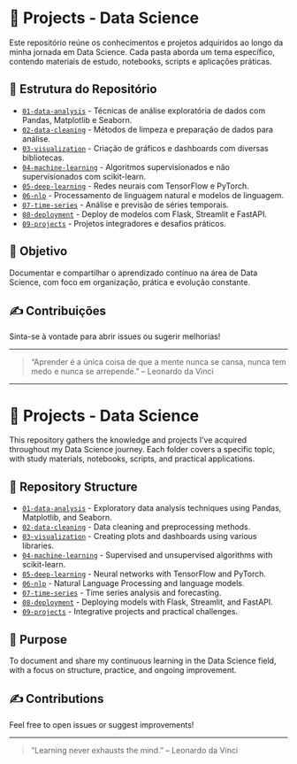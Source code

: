 # 🧠 Projects - Data Science

Este repositório reúne os conhecimentos e projetos adquiridos ao longo da minha jornada em Data Science. Cada pasta aborda um tema específico, contendo materiais de estudo, notebooks, scripts e aplicações práticas.

## 📁 Estrutura do Repositório

- [`01-data-analysis`](./01-data-analysis/) - Técnicas de análise exploratória de dados com Pandas, Matplotlib e Seaborn.
- [`02-data-cleaning`](./02-data-cleaning/) - Métodos de limpeza e preparação de dados para análise.
- [`03-visualization`](./03-visualization/) - Criação de gráficos e dashboards com diversas bibliotecas.
- [`04-machine-learning`](./04-machine-learning/) - Algoritmos supervisionados e não supervisionados com scikit-learn.
- [`05-deep-learning`](./05-deep-learning/) - Redes neurais com TensorFlow e PyTorch.
- [`06-nlp`](./06-nlp/) - Processamento de linguagem natural e modelos de linguagem.
- [`07-time-series`](./07-time-series/) - Análise e previsão de séries temporais.
- [`08-deployment`](./08-deployment/) - Deploy de modelos com Flask, Streamlit e FastAPI.
- [`09-projects`](./09-projects/) - Projetos integradores e desafios práticos.

## 📌 Objetivo

Documentar e compartilhar o aprendizado contínuo na área de Data Science, com foco em organização, prática e evolução constante.

## ✍️ Contribuições

Sinta-se à vontade para abrir issues ou sugerir melhorias!

---

> “Aprender é a única coisa de que a mente nunca se cansa, nunca tem medo e nunca se arrepende.” – Leonardo da Vinci




---

# 🧠 Projects - Data Science

This repository gathers the knowledge and projects I’ve acquired throughout my Data Science journey. Each folder covers a specific topic, with study materials, notebooks, scripts, and practical applications.

## 📁 Repository Structure

- [`01-data-analysis`](./01-data-analysis/) - Exploratory data analysis techniques using Pandas, Matplotlib, and Seaborn.
- [`02-data-cleaning`](./02-data-cleaning/) - Data cleaning and preprocessing methods.
- [`03-visualization`](./03-visualization/) - Creating plots and dashboards using various libraries.
- [`04-machine-learning`](./04-machine-learning/) - Supervised and unsupervised algorithms with scikit-learn.
- [`05-deep-learning`](./05-deep-learning/) - Neural networks with TensorFlow and PyTorch.
- [`06-nlp`](./06-nlp/) - Natural Language Processing and language models.
- [`07-time-series`](./07-time-series/) - Time series analysis and forecasting.
- [`08-deployment`](./08-deployment/) - Deploying models with Flask, Streamlit, and FastAPI.
- [`09-projects`](./09-projects/) - Integrative projects and practical challenges.

## 📌 Purpose

To document and share my continuous learning in the Data Science field, with a focus on structure, practice, and ongoing improvement.

## ✍️ Contributions

Feel free to open issues or suggest improvements!

---

> “Learning never exhausts the mind.” – Leonardo da Vinci
